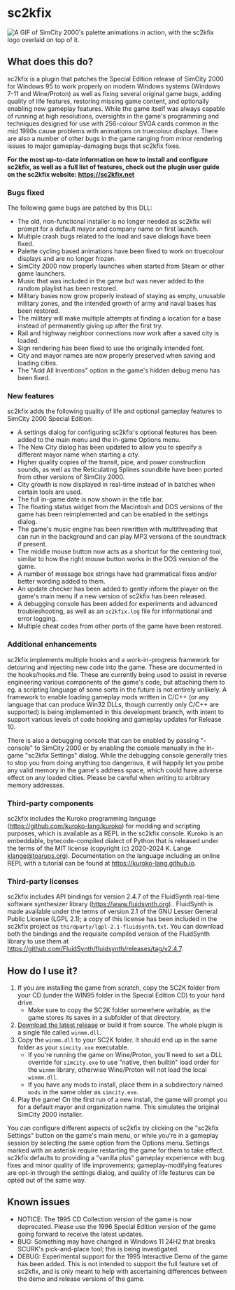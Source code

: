 # sc2kfix
![A GIF of SimCity 2000's palette animations in action, with the sc2kfix logo overlaid on top of it.](https://i.imgur.com/lWEMFiT.gif)

## What does this do?
sc2kfix is a plugin that patches the Special Edition release of SimCity 2000 for Windows 95 to work properly on modern Windows systems (Windows 7-11 and Wine/Proton) as well as fixing several original game bugs, adding quality of life features, restoring missing game content, and optionally enabling new gameplay features. While the game itself was always capable of running at high resolutions, oversights in the game's programming and techniques designed for use with 256-colour SVGA cards common in the mid 1990s cause problems with animations on truecolour displays. There are also a number of other bugs in the game ranging from minor rendering issues to major gameplay-damaging bugs that sc2kfix fixes.

**For the most up-to-date information on how to install and configure sc2kfix, as well as a full list of features, check out the plugin user guide on the sc2kfix website: https://sc2kfix.net**

### Bugs fixed
The following game bugs are patched by this DLL:
* The old, non-functional installer is no longer needed as sc2kfix will prompt for a default mayor and company name on first launch.
* Multiple crash bugs related to the load and save dialogs have been fixed.
* Palette cycling based animations have been fixed to work on truecolour displays and are no longer frozen.
* SimCity 2000 now properly launches when started from Steam or other game launchers.
* Music that was included in the game but was never added to the random playlist has been restored.
* Military bases now grow properly instead of staying as empty, unusable military zones, and the intended growth of army and naval bases has been restored.
* The military will make multiple attempts at finding a location for a base instead of permanently giving up after the first try.
* Rail and highway neighbor connections now work after a saved city is loaded.
* Sign rendering has been fixed to use the originally intended font.
* City and mayor names are now properly preserved when saving and loading cities.
* The "Add All Inventions" option in the game's hidden debug menu has been fixed.

### New features
sc2kfix adds the following quality of life and optional gameplay features to SimCity 2000 Special Edition:
* A settings dialog for configuring sc2kfix's optional features has been added to the main menu and the in-game Options menu.
* The New City dialog has been updated to allow you to specify a different mayor name when starting a city.
* Higher quality copies of the transit, pipe, and power construction sounds, as well as the Reticulating Splines soundbite have been ported from other versions of SimCity 2000.
* City growth is now displayed in real-time instead of in batches when certain tools are used.
* The full in-game date is now shown in the title bar.
* The floating status widget from the Macintosh and DOS versions of the game has been reimplemented and can be enabled in the settings dialog.
* The game's music engine has been rewritten with multithreading that can run in the background and can play MP3 versions of the soundtrack if present.
* The middle mouse button now acts as a shortcut for the centering tool, similar to how the right mouse button works in the DOS version of the game.
* A number of message box strings have had grammatical fixes and/or better wording added to them.
* An update checker has been added to gently inform the player on the game's main menu if a new version of sc2kfix has been released.
* A debugging console has been added for experiments and advanced troubleshooting, as well as an `sc2kfix.log` file for informational and error logging.
* Multiple cheat codes from other ports of the game have been restored.

### Additional enhancements
sc2kfix implements multiple hooks and a work-in-progress framework for detouring and injecting new code into the game. These are documented in the hooks/hooks.md file. These are currently being used to assist in reverse engineering various components of the game's code, but attaching them to eg. a scripting language of some sorts in the future is not entirely unlikely. A framework to enable loading gameplay mods written in C/C++ (or any language that can produce Win32 DLLs, though currently only C/C++ are supported) is being implemented in this development branch, with intent to support various levels of code hooking and gameplay updates for Release 10.

There is also a debugging console that can be enabled by passing "-console" to SimCity 2000 or by enabling the console manually in the in-game "sc2kfix Settings" dialog. While the debugging console generally tries to stop you from doing anything too dangerous, it will happily let you probe any valid memory in the game's address space, which could have adverse effect on any loaded cities. Please be careful when writing to arbitrary memory addresses.

### Third-party components
sc2kfix includes the Kuroko programming language (https://github.com/kuroko-lang/kuroko) for modding and scripting purposes, which is available as a REPL in the sc2kfix console. Kuroko is an embeddable, bytecode-compiled dialect of Python that is released under the terms of the MIT license (copyright (c) 2020-2024 K. Lange <klange@toaruos.org>). Documentation on the language including an online REPL with a tutorial can be found at https://kuroko-lang.github.io.

### Third-party licenses
sc2kfix includes API bindings for version 2.4.7 of the FluidSynth real-time software synthesizer library (https://www.fluidsynth.org).. FluidSynth is made available under the terms of version 2.1 of the GNU Lesser General Public License (LGPL 2.1); a copy of this license has been included in the sc2kfix project as `thirdparty/lgpl-2.1-fluidsynth.txt`. You can download both the bindings and the requisite compiled version of the FluidSynth library to use them at https://github.com/FluidSynth/fluidsynth/releases/tag/v2.4.7.

## How do I use it?
1. If you are installing the game from scratch, copy the SC2K folder from your CD (under the WIN95 folder in the Special Edition CD) to your hard drive.
   * Make sure to copy the SC2K folder somewhere writable, as the game stores its saves in a subfolder of that directory.
2. [Download the latest release](https://github.com/araxestroy/sc2kfix/releases) or build it from source. The whole plugin is a single file called `winmm.dll`.
3. Copy the `winmm.dll` to your SC2K folder. It should end up in the same folder as your `simcity.exe` executable.
   * If you're running the game on Wine/Proton, you'll need to set a DLL override for `simcity.exe` to use "native, then builtin" load order for the `winmm` library, otherwise Wine/Proton will not load the local `winmm.dll`.
   * If you have any mods to install, place them in a subdirectory named `mods` in the same older as `simcity.exe`.
4. Play the game! On the first run of a new install, the game will prompt you for a default mayor and organization name. This simulates the original SimCity 2000 installer.

You can configure different aspects of sc2kfix by clicking on the "sc2kfix Settings" button on the game's main menu, or while you're in a gameplay session by selecting the same option from the Options menu. Settings marked with an asterisk require restarting the game for them to take effect. sc2kfix defaults to providing a "vanilla plus" gameplay experience with bug fixes and minor quality of life improvements; gameplay-modifying features are opt-in through the settings dialog, and quality of life features can be opted out of the same way.

## Known issues
* NOTICE: The 1995 CD Collection version of the game is now deprecated. Please use the 1996 Special Edition version of the game going forward to receive the latest updates.
* BUG: Something may have changed in Windows 11 24H2 that breaks SCURK's pick-and-place tool; this is being investigated.
* DEBUG: Experimental support for the 1995 Interactive Demo of the game has been added. This is not intended to support the full feature set of sc2kfix, and is only meant to help with ascertaining differences between the demo and release versions of the game.
